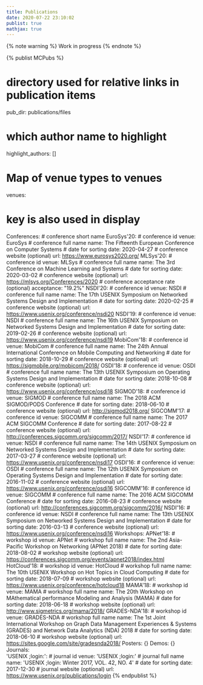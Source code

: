 ```yaml
---
title: Publications
date: 2020-07-22 23:10:02
publist: true
mathjax: true
---
```

{% note warning %}
Work in progress
{% endnote %}

{% publist MCPubs %}
# directory used for relative links in publication items
pub_dir: publications/files
# which author name to highlight
highlight_authors: []
# Map of venue types to venues
venues:
  # key is also used in display
  Conferences:
    # conference short name
    EuroSys'20:
      # conference id
      venue: EuroSys
      # conference full name
      name: The Fifteenth European Conference on Computer Systems
      # date for sorting
      date: 2020-04-27
      # conference website (optional)
      url: https://www.eurosys2020.org/
    MLSys'20:
      # conference id
      venue: MLSys
      # conference full name
      name: The 3rd Conference on Machine Learning and Systems
      # date for sorting
      date: 2020-03-02
      # conference website (optional)
      url: https://mlsys.org/Conferences/2020
      # conference acceptance rate (optional)
      acceptance: "19.2%"
    NSDI'20:
      # conference id
      venue: NSDI
      # conference full name
      name: The 17th USENIX Symposium on Networked Systems Design and Implementation
      # date for sorting
      date: 2020-02-25
      # conference website (optional)
      url: https://www.usenix.org/conference/nsdi20
    NSDI'19:
      # conference id
      venue: NSDI
      # conference full name
      name: The 16th USENIX Symposium on Networked Systems Design and Implementation
      # date for sorting
      date: 2019-02-26
      # conference website (optional)
      url: https://www.usenix.org/conference/nsdi19
    MobiCom'18:
      # conference id
      venue: MobiCom
      # conference full name
      name: The 24th Annual International Conference on Mobile Computing and Networking
      # date for sorting
      date: 2018-10-29
      # conference website (optional)
      url: https://sigmobile.org/mobicom/2018/
    OSDI'18:
      # conference id
      venue: OSDI
      # conference full name
      name: The 13th USENIX Symposium on Operating Systems Design and Implementation
      # date for sorting
      date: 2018-10-08
      # conference website (optional)
      url: https://www.usenix.org/conference/osdi18
    SIGMOD'18:
      # conference id
      venue: SIGMOD
      # conference full name
      name: The 2018 ACM SIGMOD/PODS Conference
      # date for sorting
      date: 2018-06-10
      # conference website (optional)
      url: http://sigmod2018.org/
    SIGCOMM'17:
      # conference id
      venue: SIGCOMM
      # conference full name
      name: The 2017 ACM SIGCOMM Conference
      # date for sorting
      date: 2017-08-22
      # conference website (optional)
      url: http://conferences.sigcomm.org/sigcomm/2017/
    NSDI'17:
      # conference id
      venue: NSDI
      # conference full name
      name: The 14th USENIX Symposium on Networked Systems Design and Implementation
      # date for sorting
      date: 2017-03-27
      # conference website (optional)
      url: https://www.usenix.org/conference/nsdi17
    OSDI'16:
      # conference id
      venue: OSDI
      # conference full name
      name: The 12th USENIX Symposium on Operating Systems Design and Implementation
      # date for sorting
      date: 2016-11-02
      # conference website (optional)
      url: https://www.usenix.org/conference/osdi16
    SIGCOMM'16:
      # conference id
      venue: SIGCOMM
      # conference full name
      name: The 2016 ACM SIGCOMM Conference
      # date for sorting
      date: 2016-08-23
      # conference website (optional)
      url: http://conferences.sigcomm.org/sigcomm/2016/
    NSDI'16:
      # conference id
      venue: NSDI
      # conference full name
      name: The 13th USENIX Symposium on Networked Systems Design and Implementation
      # date for sorting
      date: 2016-03-13
      # conference website (optional)
      url: https://www.usenix.org/conference/nsdi16
  Workshops:
    APNet'18:
      # workshop id
      venue: APNet
      # workshop full name
      name: The 2nd Asia-Pacific Workshop on Networking (APNet 2018)
      # date for sorting
      date: 2018-08-02
      # workshop website (optional)
      url: https://conferences.sigcomm.org/events/apnet2018/index.html
    HotCloud'18:
      # workshop id
      venue: HotCloud
      # workshop full name
      name: The 10th USENIX Workshop on Hot Topics in Cloud Computing
      # date for sorting
      date: 2018-07-09
      # workshop website (optional)
      url: https://www.usenix.org/conference/hotcloud18
    MAMA'18:
      # workshop id
      venue: MAMA
      # workshop full name
      name: The 20th Workshop on MAthematical performance Modeling and Analysis (MAMA)
      # date for sorting
      date: 2018-06-18
      # workshop website (optional)
      url: http://www.sigmetrics.org/mama/2018/
    GRADES-NDA'18:
      # workshop id
      venue: GRADES-NDA
      # workshop full name
      name: The 1st Joint International Workshop on Graph Data Management Experiences & Systems (GRADES) and Network Data Analytics (NDA) 2018
      # date for sorting
      date: 2018-06-10
      # workshop website (optional)
      url: https://sites.google.com/site/gradesnda2018/
  Posters: {}
  Demos: {}
  Journals:     
    'USENIX ;login:':
      # journal id
      venue: 'USENIX ;login:'
      # journal full name
      name: 'USENIX ;login: Winter 2017, VOL. 42, NO. 4'
      # date for sorting
      date: 2017-12-30
      # journal website (optional)
      url: https://www.usenix.org/publications/login
{% endpublist %}
